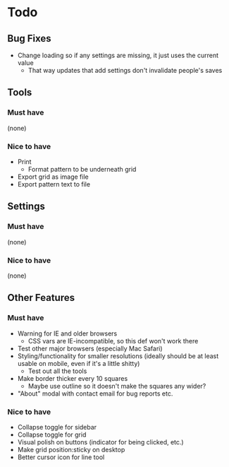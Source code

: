 # Todo

## Bug Fixes
- Change loading so if any settings are missing, it just uses the current value
  - That way updates that add settings don't invalidate people's saves


## Tools

### Must have
(none)

### Nice to have
- Print
  - Format pattern to be underneath grid
- Export grid as image file
- Export pattern text to file


## Settings

### Must have
(none)

### Nice to have
(none)

## Other Features

### Must have
- Warning for IE and older browsers
  - CSS vars are IE-incompatible, so this def won't work there
- Test other major browsers (especially Mac Safari)
- Styling/functionality for smaller resolutions (ideally should be at least usable on mobile, even if it's a little shitty)
  - Test out all the tools
- Make border thicker every 10 squares
  - Maybe use outline so it doesn't make the squares any wider?
- "About" modal with contact email for bug reports etc.

### Nice to have
- Collapse toggle for sidebar
- Collapse toggle for grid
- Visual polish on buttons (indicator for being clicked, etc.)
- Make grid position:sticky on desktop
- Better cursor icon for line tool